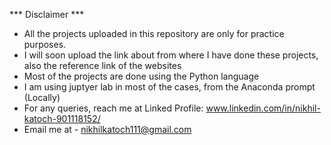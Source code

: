 *** Disclaimer ***
- All the projects uploaded in this repository are only for practice purposes.
- I will soon upload the link about from where I have done these projects, also the reference link of the websites
- Most of the projects are done using the Python language
- I am using juptyer lab in most of the cases, from the Anaconda prompt (Locally)
- For any queries, reach me at Linked Profile: www.linkedin.com/in/nikhil-katoch-901118152/
- Email me at - nikhilkatoch111@gmail.com
